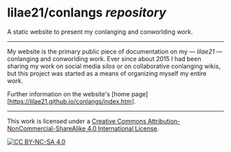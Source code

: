 # lilae21/conlangs *repository*
A static website to present my conlanging and conworlding work.

***

My website is the primary public piece of documentation on my — *lilae21* — conlanging and conworlding work. Ever since about 2015 I had been sharing my work on social media *silos* or on collaborative conlanging wikis, but this project was started as a means of organizing myself my entire work.

Further information on the website's [home page][https://lilae21.github.io/conlangs/index.htm].

***

This work is licensed under a
[Creative Commons Attribution-NonCommercial-ShareAlike 4.0 International License][cc-by-nc-sa].

[![CC BY-NC-SA 4.0][cc-by-nc-sa-image]][cc-by-nc-sa]

[cc-by-nc-sa]: http://creativecommons.org/licenses/by-nc-sa/4.0/
[cc-by-nc-sa-image]: https://licensebuttons.net/l/by-nc-sa/4.0/88x31.png
[cc-by-nc-sa-shield]: https://img.shields.io/badge/License-CC%20BY--NC--SA%204.0-lightgrey.svg
